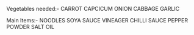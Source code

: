 Vegetables needed:-
CARROT
CAPCICUM
ONION
CABBAGE
GARLIC

Main Items:-
NOODLES
SOYA SAUCE
VINEAGER
CHILLI SAUCE
PEPPER POWDER
SALT
OIL

